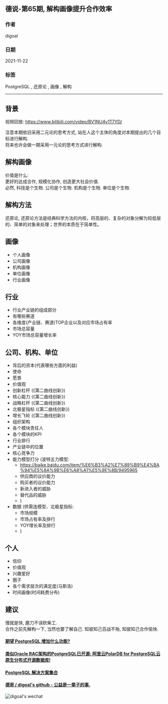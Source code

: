 ## 德说-第65期, 解构画像提升合作效率      
          
### 作者          
digoal          
          
### 日期          
2021-11-22         
          
### 标签       
PostgreSQL , 还原论 , 画像 , 解构       
        
----        
        
## 背景        
视频回放: https://www.bilibili.com/video/BV1NU4y1T7YD/     
  
注意本期依旧采用二元论的思考方式, 站在人这个主体的角度对本期提出的几个目标进行解构.   
将来也许会做一期采用一元论的思考方式进行解构.  
  
## 解构画像  
  
价值是什么:   
更好的达成合作, 规模化协作, 创造更大社会价值.    
必然, 科技是个生物. 公司是个生物. 机构是个生物. 单位是个生物.    
  
## 解构方法  
还原论, 还原论方法是经典科学方法的内核，将高层的、复杂的对象分解为较低层的、简单的对象来处理；世界的本质在于简单性。  
  
## 画像  
- 个人画像  
- 公司画像  
- 机构画像  
- 单位画像  
- 行业画像  
  
  
## 行业  
- 行业产业链的组成部分  
- 有哪些赛道  
- 各维度(产业链、赛道)TOP企业以及对应市场占有率  
- 市场总容量  
- YOY市场总容量增长率  
  
  
## 公司、机构、单位  
- 背后的资本(代表哪些方面的利益)  
- 使命  
- 愿景  
- 价值观  
- 创新杠杆 (《第二曲线创新》)  
- 核心能力 (《第二曲线创新》)  
- 战略杠杆 (《第二曲线创新》)  
- 北极星指标 (《第二曲线创新》)  
- 增长飞轮 (《第二曲线创新》)  
- 组织架构  
- 各个模块责任人  
- 各个模块的KPI  
- 行业排行  
- 产业链中的位置  
- 核心竞争力  
- 能力模型打分 (波特五力模型:   
    - https://baike.baidu.com/item/%E6%B3%A2%E7%89%B9%E4%BA%94%E5%8A%9B%E6%A8%A1%E5%9E%8B/9495965
    - 供应商的议价能力  
    - 购买者的议价能力  
    - 新进入者的威胁  
    - 替代品的威胁  
    - )  
- 数据 (供需连模型、北极星指标:  
    - 市场规模  
    - 市场占有率及排行  
    - YOY增长率及排行  
    - )  
  
  
## 个人  
- 信仰  
- 价值观  
- 兴趣爱好  
- 圈子  
- 各个需求层次的满足度(马斯洛)  
- 时间画像(时间耗费分布)  
  
## 建议
慢就是快, 磨刀不误砍柴工.    
合作之前先解构一下, 当然也要了解自己. 知彼知己百战不殆, 知彼知己合作愉快.  
  
    
  
#### [期望 PostgreSQL 增加什么功能?](https://github.com/digoal/blog/issues/76 "269ac3d1c492e938c0191101c7238216")
  
  
#### [类似Oracle RAC架构的PostgreSQL已开源: 阿里云PolarDB for PostgreSQL云原生分布式开源数据库!](https://github.com/ApsaraDB/PolarDB-for-PostgreSQL "57258f76c37864c6e6d23383d05714ea")
  
  
#### [PostgreSQL 解决方案集合](https://yq.aliyun.com/topic/118 "40cff096e9ed7122c512b35d8561d9c8")
  
  
#### [德哥 / digoal's github - 公益是一辈子的事.](https://github.com/digoal/blog/blob/master/README.md "22709685feb7cab07d30f30387f0a9ae")
  
  
![digoal's wechat](../pic/digoal_weixin.jpg "f7ad92eeba24523fd47a6e1a0e691b59")
  
